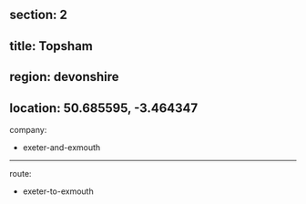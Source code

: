 ﻿section: 2
----
title: Topsham
----
region: devonshire
----
location: 50.685595, -3.464347
----
company:
- exeter-and-exmouth
----
route:
- exeter-to-exmouth
